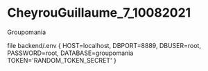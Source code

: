 # CheyrouGuillaume_7_10082021
Groupomania

file backend/.env {
  HOST=localhost,
  DBPORT=8889,
  DBUSER=root,
  PASSWORD=root,
  DATABASE=groupomania
  TOKEN='RANDOM_TOKEN_SECRET'
}
